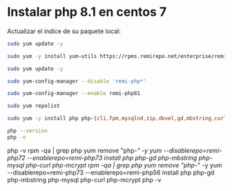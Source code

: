# Instalar php 8.1 en centos 7

Actualizar el índice de su paquete local:

```bash
sudo yum update -y
```


```bash
sudo yum -y install yum-utils https://rpms.remirepo.net/enterprise/remi-release-7.rpm
```


```bash
sudo yum update -y
```


```bash
sudo yum-config-manager --disable 'remi-php*'
```


```bash
sudo yum-config-manager --enable remi-php81
```


```bash
sudo yum repolist
```


```bash
sudo yum -y install php php-{cli,fpm,mysqlnd,zip,devel,gd,mbstring,curl,xml,pear,bcmath,json,opcache,redis,memcache}
```


```bash
php --version
php -v
```


php -v
rpm -qa | grep php
yum remove "php-*" -y
yum --disablerepo=remi-php72 --enablerepo=remi-php73 install php php-gd php-mbstring php-mysql php-curl php-mcrypt
rpm -qa | grep php
yum remove "php-*" -y
yum --disablerepo=remi-php73 --enablerepo=remi-php56 install php php-gd php-mbstring php-mysql php-curl php-mcrypt
php -v

